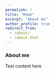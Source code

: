 ```yaml
---
permalink: /
title: "Home"
excerpt: "About me"
author_profile: true
redirect_from: 
  - /about/
  - /about.html
---
```


<h3> About me </h3>

Test content here